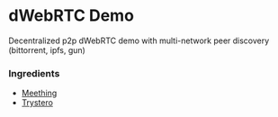 # dWebRTC Demo

Decentralized p2p dWebRTC demo with multi-network peer discovery (bittorrent, ipfs, gun)


### Ingredients

* [Meething](https://github.com/meething)
* [Trystero](https://github.com/dmotz/trystero)
